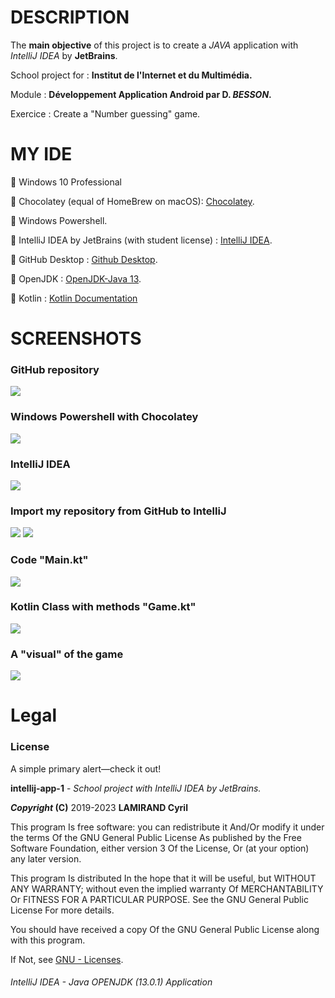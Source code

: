 <h1>DESCRIPTION</h1>
<p>The <b>main objective</b> of this project is to create a <i>JAVA</i> application with <i>IntelliJ IDEA</i> by <b>JetBrains</b>.</p>
<p>School project for : <b>Institut de l'Internet et du Multimédia.</b></p>
<p>Module : <b>Développement Application Android par D. <i>BESSON</i>.</b></p>
<p>Exercice : Create a "Number guessing" game.</p>
<h1>MY IDE</h1>
<p>🔹 Windows 10 Professional</p>
<p>🔸 Chocolatey (equal of HomeBrew on macOS): <a href="https://chocolatey.org/install">Chocolatey</a>.</p>
<p>🔹 Windows Powershell.</p>
<p>🔸 IntelliJ IDEA by JetBrains (with student license) : <a href="https://www.jetbrains.com/fr-fr/idea/documentation/">IntelliJ IDEA</a>.</p>
<p>🔹 GitHub Desktop : <a href="https://desktop.github.com/">Github Desktop</a>.</p>
<p>🔸 OpenJDK : <a href="https://jdk.java.net/13/">OpenJDK-Java 13</a>.</p>
<p>🔹 Kotlin : <a href="https://kotlinlang.org/docs/reference/">Kotlin Documentation</a></p>
<h1>SCREENSHOTS</h1>
<h3>GitHub repository</h3>
<image src="https://raw.githubusercontent.com/Alevhovic/intellij-app-1/master/screens/git_screen1.PNG">
<h3>Windows Powershell with Chocolatey</h3>
<image src="https://raw.githubusercontent.com/Alevhovic/intellij-app-1/master/screens/git_screen2.PNG">
<h3>IntelliJ IDEA</h3>
<image src="https://raw.githubusercontent.com/Alevhovic/intellij-app-1/master/screens/git_screen5.PNG">
<h3>Import my repository from GitHub to IntelliJ</h3>
<image src="https://raw.githubusercontent.com/Alevhovic/intellij-app-1/master/screens/git_screen3.PNG">
<image src="https://raw.githubusercontent.com/Alevhovic/intellij-app-1/master/screens/git_screen4.PNG">
<h3>Code "Main.kt"</h3>
<image src="https://raw.githubusercontent.com/Alevhovic/intellij-app-1/master/screens/git_screen7.PNG">
<h3>Kotlin Class with methods "Game.kt"</h3>
<image src="https://raw.githubusercontent.com/Alevhovic/intellij-app-1/master/screens/git_screen8.PNG">
<h3>A "visual" of the game</h3>
<image src="https://raw.githubusercontent.com/Alevhovic/intellij-app-1/master/screens/git_screen6.PNG">
<h1>Legal</h1>
<h3>License</h3>
<div class="alert alert-primary" role="alert">
  A simple primary alert—check it out!
</div>
<p><b>intellij-app-1</b> - <i>School project with IntelliJ IDEA by JetBrains.</i></p>
<p><b><i>Copyright</i> (C)</b> 2019-2023 <b>LAMIRAND Cyril</b></p>
<p>This program Is free software: you can redistribute it And/Or modify it under the terms Of the GNU General Public License As published by the Free Software Foundation, either version 3 Of the License, Or (at your option) any later version.</p>
<p>This program Is distributed In the hope that it will be useful, but WITHOUT ANY WARRANTY; without even the implied warranty Of MERCHANTABILITY Or FITNESS FOR A PARTICULAR PURPOSE. See the GNU General Public License For more details.</p>
<p>You should have received a copy Of the GNU General Public License along with this program.</p> 
<p>If Not, see <a href="http://www.gnu.org/licenses/">GNU - Licenses</a>.</p>
 <h6>IntelliJ IDEA - Java OPENJDK (13.0.1) Application</h6>
